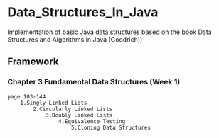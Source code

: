 # Data_Structures_In_Java
Implementation of basic Java data structures based on the book Data Structures and Algorithms in Java (Goodrich))

## Framework

### Chapter 3 Fundamental Data Structures (Week 1)
    page 103-144
        1.Singly Linked Lists
            2.Circularly Linked Lists
                3.Doubly Linked Lists
                    4.Equivalence Testing 
                        5.Cloning Data Structures
                          
                          
